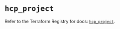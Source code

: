 # `hcp_project`

Refer to the Terraform Registry for docs: [`hcp_project`](https://registry.terraform.io/providers/hashicorp/hcp/0.93.0/docs/resources/project).
